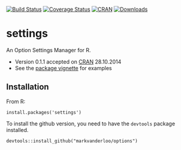 [![Build Status](https://travis-ci.org/markvanderloo/settings.svg)](https://travis-ci.org/markvanderloo/settings) [![Coverage Status](https://coveralls.io/repos/markvanderloo/settings/badge.svg?branch=master&service=github)](https://coveralls.io/github/markvanderloo/settings?branch=master) [![CRAN](http://www.r-pkg.org/badges/version/settings)](http://cran.r-project.org/web/packages/settings/NEWS) [![Downloads](http://cranlogs.r-pkg.org/badges/settings)](http://cran.r-project.org/package=settings/) 

settings
=======

An Option Settings Manager for R.

* Version 0.1.1 accepted on [CRAN](http://cran.r-project.org/web/packages/settings/index.html) 28.10.2014
* See the [package vignette](http://cran.r-project.org/web/packages/settings/vignettes/settings.html) for examples

Installation
---------------
From R:
```
install.packages('settings')
```


To install the github version, you need to have the ```devtools``` package installed.
```
devtools::install_github("markvanderloo/options")
```

